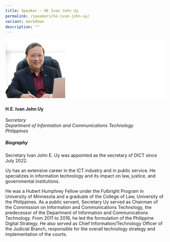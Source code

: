 ```yaml
---
title: Speaker – HE Ivan John Uy
permalink: /speakers/he-ivan-john-uy/
variant: markdown
description: ""
---
```

![](/images/2024%20speakers/Hon__Ivan_John_Uy.png)
#### **H.E. Ivan John Uy**

*Secretary <br>
Department of Information and Communications Technology<br>Philippines*

##### **Biography**
Secretary Ivan John E. Uy was appointed as the secretary of DICT since July 2022. 

Uy has an extensive career in the ICT industry and in public service. He specializes in information technology and its impact on law, justice, and governmental institutions. 

He was a Hubert Humphrey Fellow under the Fulbright Program in University of Minnesota and a graduate of the College of Law, University of the Philippines. As a public servant, Secretary Uy served as Chairman of the Commission on Information and Communications Technology, the predecessor of the Department of Information and Communications Technology. From 2011 to 2016, he led the formulation of the Philippine Digital Strategy. He also served as Chief Information/Technology Officer of the Judicial Branch, responsible for the overall technology strategy and implementation of the courts.